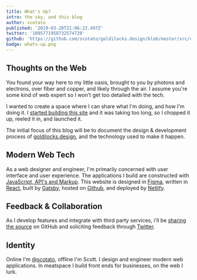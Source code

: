 ```yaml
---
title: What's Up?
intro: the sky, and this blog
author: scotato
published: '2019-03-28T21:06:22.497Z'
twitter: '1095771958732574720'
github: 'https://github.com/scotato/goldilocks.design/blob/master/src/content/blog/whats-up/whats-up.md'
badge: whats-up.png
---
```


## Thoughts on the Web
You found your way here to my little oasis, brought to you by photons and electrons, over fiber and copper, and likely through the air. I assume you're some kind of web expert so I won't get too detailed with the tech.

I wanted to create a space where I can share what I'm doing, and how I'm doing it. I [started building this site](https://twitter.com/scotato/status/1095771958732574720) and it was taking too long, so I chopped it up, reeled it in, and launched it.

The initial focus of this blog will be to document the design & development process of [goldilocks.design](https://goldilocks.design), and the technology used to make it happen.

## Modern Web Tech
As a web designer and engineer, I'm primarily concerned with user interface and user experience. The applications I build are constructed with [JavaScript, API's and Markup](https://jamstack.org/). This website is designed in [Figma](http://figma.com/), written in [React](http://reactjs.org/), built by [Gatsby](https://www.gatsbyjs.org/), hosted on [Github](https://github.com/scotato/goldilocks.design), and deployed by [Netlify](https://www.netlify.com/).

## Feedback & Collaboration
As I develop features and integrate with third party services, i'll be [sharing the source](https://github.com/scotato/goldilocks.design) on GitHub and soliciting feedback through [Twitter](https://twitter.com/scotato).

## Identity
Online I'm [@scotato](https://twitter.com/scotato), offline I'm Scott. I design and engineer modern web applications. In meatspace I build front ends for businesses, on the web I lurk.
